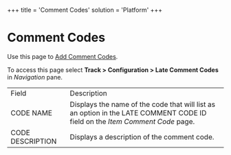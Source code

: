 +++
title = 'Comment Codes'
solution = 'Platform'
+++

# Comment Codes

<div class="use">

Use this page to [Add Comment
Codes](../Use_Cases/Add_Comment_Codes.htm).

</div>

To access this page select <span style="font-weight: bold;">Track \>
</span>**Configuration \> Late Comment Codes** in *Navigation*
pane.

|                  |                                                                                                                              |
| ---------------- | ---------------------------------------------------------------------------------------------------------------------------- |
| Field            | Description                                                                                                                  |
| CODE NAME        | Displays the name of the code that will list as an option in the LATE COMMENT CODE ID field on the *Item Comment Code* page. |
| CODE DESCRIPTION | Displays a description of the comment code.                                                                                  |
